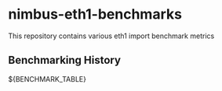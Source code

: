 # nimbus-eth1-benchmarks
This repository contains various eth1 import benchmark metrics

## Benchmarking History

${BENCHMARK_TABLE}

